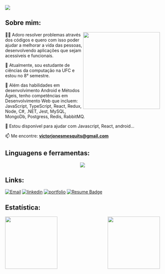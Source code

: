 <img align="center" src="https://readme-typing-svg.herokuapp.com?size=30&duration=4000&color=41ADFB&center=falso&vCenter=falso&width=650&height=90&lines=Olá,+eu+sou+o+Victor+Mesquita;Bem-vindo+ao+meu+perfil!;">

## Sobre mim: 
<!-- <img align="right" src="https://i.pinimg.com/originals/18/a4/94/18a4949fc9c8067172d3b96e302e7097.gif" height="250"/> -->
<img align="right" src="https://github.com/victor-joness/victor-joness/blob/main/programmer.gif?raw=true" height="250"/>

👩‍💻 Adoro resolver problemas através dos códigos e quero com isso poder ajudar a melhorar a vida das pessoas, desenvolvendo aplicações que sejam acessíveis e funcionais. 

🔭 Atualmente, sou estudante de ciências da computação na UFC e estou no 8° semestre.

🧠 Além das habilidades em desenvolvimento Android e Métodos Ágeis, tenho competências em Desenvolvimento Web que incluem: JavaScript, TypeScript, React, Redux, Node, C#, .NET, Jest, MySQL, MongoDb, Postgress, Redis, RabbitMQ.

💬 Estou disponível para ajudar com Javascript, React, android...

📫 Me encontre: **victorjonesmesquits@gmail.com**
  

## Linguagens e ferramentas:

<p align="center">
    <img src="https://skillicons.dev/icons?i=js,ts,react,redux,nextjs,cs,dotnet,mui,docker,css,jest,nodejs,mysql,git,mongodb,redis,rabbitmq,figma,postgres,aws&perline=10" />
</p>
   
## Links:  
[![Email](https://img.shields.io/badge/gmail-D14836?&style=for-the-badge&logo=gmail&logoColor=white&link=mailto:victorjonesmesquits@gmail.com)](mailto:victorjonesmesquits@gmail.com)
[![linkedin](https://img.shields.io/badge/linkedin-0A66C2?style=for-the-badge&logo=linkedin&logoColor=white)](https://www.linkedin.com/in/victor-mesquita-b6a211198/)
[![portfolio](https://img.shields.io/badge/my_portfolio-000?style=for-the-badge&logo=ko-fi&logoColor=white)](https://portifolio-seven-ruby.vercel.app/)
[![Resume Badge](https://img.shields.io/badge/-Resume-000?style=for-the-badge&logo=read-the-docs&logoColor=white)](https://gitconnected.com/victor-joness/resume)

## Estatística:

<img height="170em" align="right" src="https://github-readme-stats.vercel.app/api?username=victor-joness&show_icons=true&theme=algolia"/>
<img height="170em" src="https://github-readme-stats.vercel.app/api/top-langs/?username=victor-joness&layout=compact&langs_count=7&theme=algolia"/>

 <!--
- 🔭 I’m currently working on ...
- 🌱 I’m currently learning ...
- 👯 I’m looking to collaborate on ...
- 🤔 I’m looking for help with ...
- 💬 Ask me about ...
- 📫 How to reach me: ...
- 😄 Pronouns: ...
- ⚡ Fun fact: ...
-->
 
     
